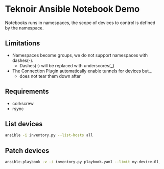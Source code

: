 # Teknoir Ansible Notebook Demo
Notebooks runs in namespaces, the scope of devices to control is defined by the namespace. 

## Limitations
* Namespaces become groups, we do not support namespaces with dashes(-).
  * Dashes(-) will be replaced with underscores(_)
* The Connection Plugin automatically enable tunnels for devices but...
  * does not tear them down after

## Requirements
* corkscrew
* rsync

## List devices
```bash
ansible -i inventory.py --list-hosts all
```

## Patch devices
```bash
ansible-playbook -v -i inventory.py playbook.yaml --limit my-device-01,my-device-02
```
